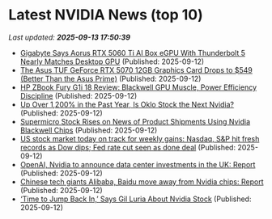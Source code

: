 # Latest NVIDIA News (top 10)
_Last updated: **2025-09-13 17:50:39**_

- [Gigabyte Says Aorus RTX 5060 Ti AI Box eGPU With Thunderbolt 5 Nearly Matches Desktop GPU](https://hothardware.com/news/gigabytes-aorus-rtx-5060-ti-ai-egpu-nearly-matches-desktop-gpu) (Published: 2025-09-12)
- [The Asus TUF GeForce RTX 5070 12GB Graphics Card Drops to $549 (Better Than the Asus Prime)](https://www.ign.com/articles/asus-tuf-geforce-rtx-5070-12gb-graphics-card-deal) (Published: 2025-09-12)
- [HP ZBook Fury G1i 18 Review: Blackwell GPU Muscle, Power Efficiency Discipline](https://www.storagereview.com/review/hp-zbook-fury-g1i-18-inch-mobile-workstation-pc) (Published: 2025-09-12)
- [Up Over 1,200% in the Past Year, Is Oklo Stock the Next Nvidia?](https://biztoc.com/x/6fb525898c7c63c8) (Published: 2025-09-12)
- [Supermicro Stock Rises on News of Product Shipments Using Nvidia Blackwell Chips](https://biztoc.com/x/3db98380e39da13b) (Published: 2025-09-12)
- [US stock market today on track for weekly gains: Nasdaq, S&P hit fresh records as Dow dips; Fed rate cut seen as done deal](https://economictimes.indiatimes.com/news/international/us/us-stock-market-today-on-track-for-weekly-gains-nasdaq-sp-hit-fresh-records-as-dow-dips-fed-rate-cut-seen-as-done-deal/articleshow/123856157.cms) (Published: 2025-09-12)
- [OpenAI, Nvidia to announce data center investments in the UK: Report](https://biztoc.com/x/b073c4aed6d4dd27) (Published: 2025-09-12)
- [Chinese tech giants Alibaba, Baidu move away from Nvidia chips: Report](https://biztoc.com/x/812151902975f174) (Published: 2025-09-12)
- [‘Time to Jump Back In,’ Says Gil Luria About Nvidia Stock](https://biztoc.com/x/617c30664a87e8ac) (Published: 2025-09-12)
